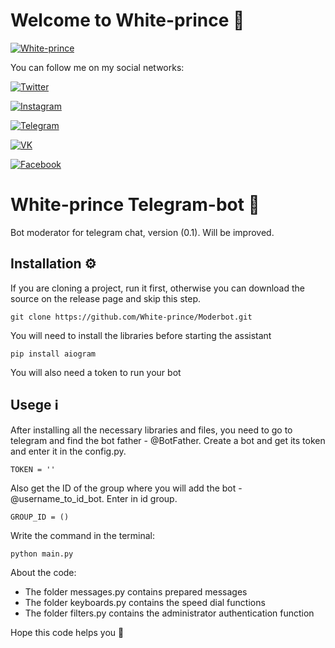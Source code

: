 # Welcome to White-prince :crown:

[![White-prince](https://github.com/White-prince/White-prince/blob/main/assets/White-prince_0.jpg?raw=true)](https://white-prince.github.io/Homepage/)

You can follow me on my social networks:

[![Twitter](https://img.shields.io/badge/-Twitter-131313?style=for-the-badge&logo=Twitter)](https://twitter.com/White_prince_0)

[![Instagram](https://img.shields.io/badge/-Instagram-131313?style=for-the-badge&logo=Instagram)](https://www.instagram.com/0xe_white_prince_ex0/)

[![Telegram](https://img.shields.io/badge/-Telegram-131313?style=for-the-badge&logo=Telegram)](https://t.me/Dark_Hub_info)

[![VK](https://img.shields.io/badge/-VK-131313?style=for-the-badge&logo=VK)](https://vk.com/id333667069)

[![Facebook](https://img.shields.io/badge/-Facebook-131313?style=for-the-badge&logo=Facebook)](https://www.facebook.com/profile.php?id=100023988285502)

# White-prince Telegram-bot :robot:
Bot moderator for telegram chat, version (0.1). Will be improved.

## Installation :gear:
If you are cloning a project, run it first, otherwise you can download the source on the release page and skip this step.

    git clone https://github.com/White-prince/Moderbot.git
    
You will need to install the libraries before starting the assistant

    pip install aiogram
    
You will also need a token to run your bot

## Usege :information_source:
After installing all the necessary libraries and files, you need to go to telegram and find the bot father - @BotFather. Create a bot and get its token and enter it in the config.py.

    TOKEN = ''

Also get the ID of the group where you will add the bot - @username_to_id_bot. Enter in id group.

    GROUP_ID = ()

Write the command in the terminal:

    python main.py

About the code:
- The folder messages.py contains prepared messages
- The folder keyboards.py contains the speed dial functions
- The folder filters.py contains the administrator authentication function

Hope this code helps you :crown:

